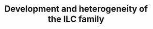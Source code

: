 ---
annotations:
- id: CL:0000051
  parent: native cell
  type: Cell Type Ontology
  value: common lymphoid progenitor
- id: PW:0000004
  parent: regulatory pathway
  type: Pathway Ontology
  value: regulatory pathway
- id: CL:0001065
  parent: native cell
  type: Cell Type Ontology
  value: innate lymphoid cell
- id: CL:0000825
  parent: native cell
  type: Cell Type Ontology
  value: pro-NK cell
- id: CL:0000623
  parent: native cell
  type: Cell Type Ontology
  value: natural killer cell
authors:
- Khanspers
- Eweitz
- Mkutmon
- Egonw
citedin:
- link: PMC9377275
  title: 'Identifying Drug-Induced Liver Injury Associated With Inflammation-Drug
    and Drug-Drug Interactions in Pharmacologic Treatments for COVID-19 by Bioinformatics
    and System Biology Analyses: The Role of Pregnane X Receptor (2022)'
- link: PMC8891742
  title: AMP5A modulates Toll-like receptors 7 and 8 single-stranded RNA immune responses
    in PMA-differentiated THP-1 and PBMC (2022)
- link: PMC7702209
  title: LMWF5A suppresses cytokine release by modulating select inflammatory transcription
    factor activity in stimulated PBMC (2020)
communities: []
description: Development and heterogeneity of the innate lymphoid cell (ILC) family.
  ILCs develop from distinct progenitors in the fetal liver or bone marrow and then
  develop into mature ILCs in the periphery. Different transcription factors and cytokines
  are involved in the development of the three groups of mature ILCs. All ILCs develop
  from CLPs, which can differentiate into NKps or CHILPs. CHILPs can further differentiate
  into LTi cells through α4β7+ populations or into other ILC populations through differentiation
  into ILCps. ILC1s express T-bet, are responsive to IL-12, and produce IFN-γ and/or
  TNF. ILC2s highly express GATA3, are responsive to IL-25, IL-33 and TSLP, and produce
  IL-4, IL-5, IL-9, IL-13 and amphiregulin. ILC3s express ROR-γt, are responsive to
  IL-1β and IL-23, and produce IL-17 and/or IL-22.  Proteins on this pathway have
  targeted assays available via the [CPTAC Assay Portal](https://assays.cancer.gov/available_assays?wp_id=WP3893)
last-edited: 2025-03-03
ndex: 4d59c31d-8b68-11eb-9e72-0ac135e8bacf
organisms:
- Homo sapiens
redirect_from:
- /index.php/Pathway:WP3893
- /instance/WP3893
- /instance/WP3893_r137190
revision: r137190
schema-jsonld:
- '@context': https://schema.org/
  '@id': https://wikipathways.github.io/pathways/WP3893.html
  '@type': Dataset
  creator:
    '@type': Organization
    name: WikiPathways
  description: Development and heterogeneity of the innate lymphoid cell (ILC) family.
    ILCs develop from distinct progenitors in the fetal liver or bone marrow and then
    develop into mature ILCs in the periphery. Different transcription factors and
    cytokines are involved in the development of the three groups of mature ILCs.
    All ILCs develop from CLPs, which can differentiate into NKps or CHILPs. CHILPs
    can further differentiate into LTi cells through α4β7+ populations or into other
    ILC populations through differentiation into ILCps. ILC1s express T-bet, are responsive
    to IL-12, and produce IFN-γ and/or TNF. ILC2s highly express GATA3, are responsive
    to IL-25, IL-33 and TSLP, and produce IL-4, IL-5, IL-9, IL-13 and amphiregulin.
    ILC3s express ROR-γt, are responsive to IL-1β and IL-23, and produce IL-17 and/or
    IL-22.  Proteins on this pathway have targeted assays available via the [CPTAC
    Assay Portal](https://assays.cancer.gov/available_assays?wp_id=WP3893)
  keywords:
  - AHR
  - AREG
  - BCL11B
  - EOMES
  - GATA3
  - GFI1
  - ID2
  - IFNG
  - IL-7
  - IL12A
  - IL12B
  - IL13
  - IL15
  - IL17A
  - IL18
  - IL1B
  - IL22
  - IL23A
  - IL25
  - IL33
  - IL4
  - IL5
  - IL6
  - IL7
  - IL9
  - NFIL3
  - PLZF
  - RORA
  - T-bet
  - TCF1
  - TNF
  - TOX
  - TSLP
  license: CC0
  name: Development and heterogeneity of the ILC family
seo: CreativeWork
title: Development and heterogeneity of the ILC family
wpid: WP3893
---